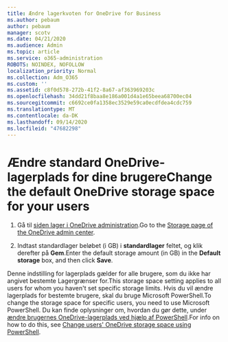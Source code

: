 ```yaml
---
title: Ændre lagerkvoten for OneDrive for Business
ms.author: pebaum
author: pebaum
manager: scotv
ms.date: 04/21/2020
ms.audience: Admin
ms.topic: article
ms.service: o365-administration
ROBOTS: NOINDEX, NOFOLLOW
localization_priority: Normal
ms.collection: Adm_O365
ms.custom: ''
ms.assetid: c8f0d578-272b-41f2-8a67-af363969203c
ms.openlocfilehash: 34dd21f8baa8e186a001d4a1e65beea68700ec04
ms.sourcegitcommit: c6692ce0fa1358ec3529e59ca0ecdfdea4cdc759
ms.translationtype: MT
ms.contentlocale: da-DK
ms.lasthandoff: 09/14/2020
ms.locfileid: "47682298"
---
```

# <a name="change-the-default-onedrive-storage-space-for-your-users"></a><span data-ttu-id="0cc57-102">Ændre standard OneDrive-lagerplads for dine brugere</span><span class="sxs-lookup"><span data-stu-id="0cc57-102">Change the default OneDrive storage space for your users</span></span>

1. <span data-ttu-id="0cc57-103">Gå til [siden lager i OneDrive administration](https://admin.onedrive.com/?v=StorageSettings).</span><span class="sxs-lookup"><span data-stu-id="0cc57-103">Go to the [Storage page of the OneDrive admin center](https://admin.onedrive.com/?v=StorageSettings).</span></span>
    
2. <span data-ttu-id="0cc57-104">Indtast standardlager beløbet (i GB) i **standardlager** feltet, og klik derefter på **Gem**.</span><span class="sxs-lookup"><span data-stu-id="0cc57-104">Enter the default storage amount (in GB) in the **Default storage** box, and then click **Save**.</span></span>
    
<span data-ttu-id="0cc57-105">Denne indstilling for lagerplads gælder for alle brugere, som du ikke har angivet bestemte Lagergrænser for.</span><span class="sxs-lookup"><span data-stu-id="0cc57-105">This storage space setting applies to all users for whom you haven't set specific storage limits.</span></span> <span data-ttu-id="0cc57-106">Hvis du vil ændre lagerplads for bestemte brugere, skal du bruge Microsoft PowerShell.</span><span class="sxs-lookup"><span data-stu-id="0cc57-106">To change the storage space for specific users, you need to use Microsoft PowerShell.</span></span> <span data-ttu-id="0cc57-107">Du kan finde oplysninger om, hvordan du gør dette, under [ændre brugernes OneDrive-lagerplads ved hjælp af PowerShell](https://go.microsoft.com/fwlink/?linkid=866402).</span><span class="sxs-lookup"><span data-stu-id="0cc57-107">For info on how to do this, see [Change users' OneDrive storage space using PowerShell](https://go.microsoft.com/fwlink/?linkid=866402).</span></span>
  

